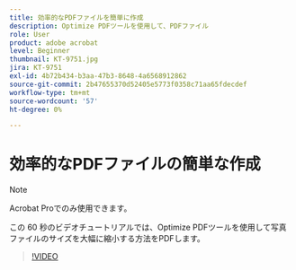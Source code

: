 ```yaml
---
title: 効率的なPDFファイルを簡単に作成
description: Optimize PDFツールを使用して、PDFファイル
role: User
product: adobe acrobat
level: Beginner
thumbnail: KT-9751.jpg
jira: KT-9751
exl-id: 4b72b434-b3aa-47b3-8648-4a6568912862
source-git-commit: 2b47655370d52405e5773f0358c71aa65fdecdef
workflow-type: tm+mt
source-wordcount: '57'
ht-degree: 0%

---
```


# 効率的なPDFファイルの簡単な作成

>[!NOTE]
>
>Acrobat Proでのみ使用できます。

この 60 秒のビデオチュートリアルでは、Optimize PDFツールを使用して写真ファイルのサイズを大幅に縮小する方法をPDFします。

>[!VIDEO](https://video.tv.adobe.com/v/340077?quality=12&learn=on&hidetitle=true)
